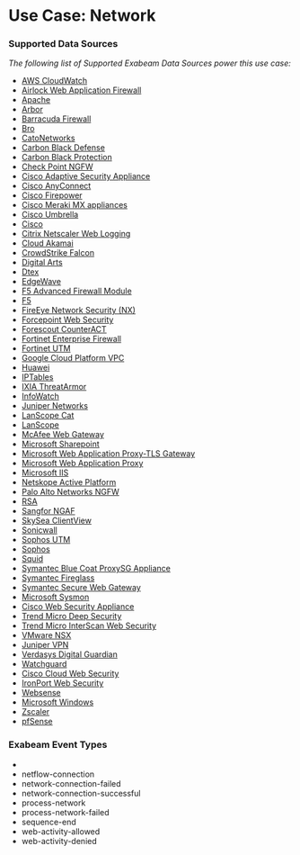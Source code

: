 Use Case: Network
=================

### Supported Data Sources

_The following list of Supported Exabeam Data Sources power this use case:_

* [AWS CloudWatch](../DataSources/datasource_aws_cloudwatch_aws_cloudwatch.md)
* [Airlock Web Application Firewall](../DataSources/datasource_airlock_web_application_firewall_airlock_web_application_firewall.md)
* [Apache](../DataSources/datasource_apache_apache.md)
* [Arbor](../DataSources/datasource_arbor_availability_protection_system_arbor.md)
* [Barracuda Firewall](../DataSources/datasource_barracuda_firewall_barracuda_firewall.md)
* [Bro](../DataSources/datasource_bro_bro.md)
* [CatoNetworks](../DataSources/datasource_catonetworks_catonetworks.md)
* [Carbon Black Defense](../DataSources/datasource_cb_defense_carbon_black_defense.md)
* [Carbon Black Protection](../DataSources/datasource_cb_protection_carbon_black_protection.md)
* [Check Point NGFW](../DataSources/datasource_check_point_ngfw_check_point_ngfw.md)
* [Cisco Adaptive Security Appliance](../DataSources/datasource_cisco_adaptive_security_appliance_cisco_adaptive_security_appliance.md)
* [Cisco AnyConnect](../DataSources/datasource_cisco_anyconnect_cisco_anyconnect.md)
* [Cisco Firepower](../DataSources/datasource_cisco_firepower_cisco_firepower.md)
* [Cisco Meraki MX appliances](../DataSources/datasource_cisco_meraki_mx_appliances_cisco_meraki_mx_appliances.md)
* [Cisco Umbrella](../DataSources/datasource_cisco_umbrella_cisco_umbrella.md)
* [Cisco](../DataSources/datasource_cisco_cisco.md)
* [Citrix Netscaler Web Logging](../DataSources/datasource_citrix_netscaler_web_logging_citrix_netscaler_web_logging.md)
* [Cloud Akamai](../DataSources/datasource_cloud_akamai_cloud_akamai.md)
* [CrowdStrike Falcon](../DataSources/datasource_crowdstrike_falcon_crowdstrike_falcon.md)
* [Digital Arts](../DataSources/datasource_digital_arts_digital_arts.md)
* [Dtex](../DataSources/datasource_dtex_dtex.md)
* [EdgeWave](../DataSources/datasource_edgewave_edgewave.md)
* [F5 Advanced Firewall Module](../DataSources/datasource_f5_advanced_firewall_module_f5_advanced_firewall_module.md)
* [F5](../DataSources/datasource_f5_f5.md)
* [FireEye Network Security (NX)](../DataSources/datasource_fireeye_network_security_(nx)_fireeye_network_security_(nx).md)
* [Forcepoint Web Security](../DataSources/datasource_forcepoint_web_security_forcepoint_web_security.md)
* [Forescout CounterACT](../DataSources/datasource_forescout_counteract_forescout_counteract.md)
* [Fortinet Enterprise Firewall](../DataSources/datasource_fortinet_enterprise_firewall_fortinet_enterprise_firewall.md)
* [Fortinet UTM](../DataSources/datasource_fortinet_utm_fortinet_utm.md)
* [Google Cloud Platform VPC](../DataSources/datasource_google_cloud_platform_vpc_google_cloud_platform_vpc.md)
* [Huawei](../DataSources/datasource_huawei_enterprise_network_firewall_huawei.md)
* [IPTables](../DataSources/datasource_iptables_iptables.md)
* [IXIA ThreatArmor](../DataSources/datasource_ixia_threatarmor_ixia_threatarmor.md)
* [InfoWatch](../DataSources/datasource_infowatch_infowatch.md)
* [Juniper Networks](../DataSources/datasource_juniper_srx_juniper_networks.md)
* [LanScope Cat](../DataSources/datasource_lanscope_cat_lanscope_cat.md)
* [LanScope](../DataSources/datasource_lanscope_lanscope.md)
* [McAfee Web Gateway](../DataSources/datasource_mcafee_web_gateway_mcafee_web_gateway.md)
* [Microsoft Sharepoint](../DataSources/datasource_microsoft_sharepoint_microsoft_sharepoint.md)
* [Microsoft Web Application Proxy-TLS Gateway](../DataSources/datasource_microsoft_web_application_proxy-tls_gateway_microsoft_web_application_proxy-tls_gateway.md)
* [Microsoft Web Application Proxy](../DataSources/datasource_microsoft_web_application_proxy_microsoft_web_application_proxy.md)
* [Microsoft IIS](../DataSources/datasource_microsoft_microsoft_iis.md)
* [Netskope Active Platform](../DataSources/datasource_netskope_active_platform_netskope_active_platform.md)
* [Palo Alto Networks NGFW](../DataSources/datasource_palo_alto_networks_ngfw_palo_alto_networks_ngfw.md)
* [RSA](../DataSources/datasource_rsa_rsa.md)
* [Sangfor NGAF](../DataSources/datasource_sangfor_ngaf_sangfor_ngaf.md)
* [SkySea ClientView](../DataSources/datasource_skysea_clientview_skysea_clientview.md)
* [Sonicwall](../DataSources/datasource_sonicwall_sonicwall.md)
* [Sophos UTM](../DataSources/datasource_sophos_utm_sophos_utm.md)
* [Sophos](../DataSources/datasource_sophos_sophos.md)
* [Squid](../DataSources/datasource_squid_squid.md)
* [Symantec Blue Coat ProxySG Appliance](../DataSources/datasource_symantec_blue_coat_proxysg_appliance_symantec_blue_coat_proxysg_appliance.md)
* [Symantec Fireglass](../DataSources/datasource_symantec_fireglass_symantec_fireglass.md)
* [Symantec Secure Web Gateway](../DataSources/datasource_symantec_secure_web_gateway_symantec_secure_web_gateway.md)
* [Microsoft Sysmon](../DataSources/datasource_sysmon_microsoft_sysmon.md)
* [Cisco Web Security Appliance](../DataSources/datasource_threat_cisco_web_security_appliance.md)
* [Trend Micro Deep Security](../DataSources/datasource_trend_micro_deep_security_trend_micro_deep_security.md)
* [Trend Micro InterScan Web Security](../DataSources/datasource_trend_micro_interscan_web_security_trend_micro_interscan_web_security.md)
* [VMware NSX](../DataSources/datasource_vmware_nsx_vmware_nsx.md)
* [Juniper VPN](../DataSources/datasource_vpn_juniper_vpn.md)
* [Verdasys Digital Guardian](../DataSources/datasource_verdasys_digital_guardian_verdasys_digital_guardian.md)
* [Watchguard](../DataSources/datasource_watchguard_watchguard.md)
* [Cisco Cloud Web Security](../DataSources/datasource_web_proxy_cisco_cloud_web_security.md)
* [IronPort Web Security](../DataSources/datasource_web_proxy_ironport_web_security.md)
* [Websense](../DataSources/datasource_websense_websense.md)
* [Microsoft Windows](../DataSources/datasource_windows_microsoft_windows.md)
* [Zscaler](../DataSources/datasource_zscaler_internet_access_zscaler.md)
* [pfSense](../DataSources/datasource_pfsense_pfsense.md)


### Exabeam Event Types

- 
- netflow-connection
- network-connection-failed
- network-connection-successful
- process-network
- process-network-failed
- sequence-end
- web-activity-allowed
- web-activity-denied
